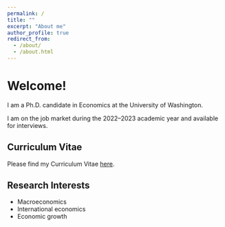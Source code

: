 ```yaml
---
permalink: /
title: ""
excerpt: "About me"
author_profile: true
redirect_from: 
  - /about/
  - /about.html
---
```


Welcome! 
======
I am a Ph.D. candidate in Economics at the University of Washington.

<!-- I am an applied macroeconomist with interests primarily in the fields of applied macroeconomics, applied econometrics, forecasting, and growth. My passion is to develop theory-based policy implications through empirical work. My job market paper investigates the accuracy of IMF nowcasts in times of crises. This study provides guidance on how to further improve IMF nowcasts efficiency to better design and assess the loan programs, and ultimately help countries restore economic growth. The second paper in my dissertation empirically examines the role of macroprudential policy in addressing the effects of external shocks on financial stability. Prior to pursuing Ph.D., I served as a research assitant for two years at the University of Minnesota and University of Hawaii (Professor Inessa Love), primarily researching growth determinants in the emerging market economies --> 

I am on the job market during the 2022–2023 academic year and available for interviews.


Curriculum Vitae
------
Please find my Curriculum Vitae  [here](https://gani-nurmukhametov.github.io/files/GaniNurmukhametov_CV.pdf).


Research Interests
------
* Macroeconomics
* International economics
* Economic growth
